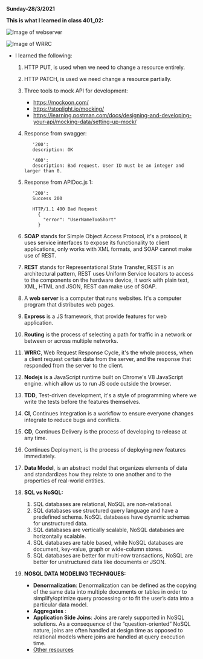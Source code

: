 **Sunday-28/3/2021**

**This is what I learned in class 401_02:**

![Image of webserver](https://i0.wp.com/www.informationq.com/wp-content/uploads/2017/12/What-is-a-Web-Server.jpg?resize=2196%2C1476&ssl=1)

![Image of WRRC](https://image.slidesharecdn.com/inft132-09303webconcepts-090920164402-phpapp02/95/inft132-093-03-web-concepts-5-728.jpg?cb=1253465082)


* I learned the following:

  1. HTTP PUT, is used when we need to change a resource entirely.
  2. HTTP PATCH, is used we need change a resource partially.
  3. Three tools to mock API for development:
      - https://mockoon.com/
      - https://stoplight.io/mocking/
      - https://learning.postman.com/docs/designing-and-developing-your-api/mocking-data/setting-up-mock/

  4. Response from swagger:         
              
            '200':
            description: OK

            '400':
            description: Bad request. User ID must be an integer and larger than 0.

  5. Response from APIDoc.js 1:
             
            '200':
            Success 200
            
            HTTP/1.1 400 Bad Request
              {
                "error": "UserNameTooShort"
              }
  6. **SOAP** stands for Simple Object Access Protocol, it's a protocol, it uses service interfaces to expose its functionality to client applications, only works with XML formats, and SOAP cannot make use of REST.
  7. **REST** stands for Representational State Transfer, REST is an architectural pattern, REST uses Uniform Service locators to access to the components on the hardware device, it work with plain text, XML, HTML and JSON, REST can make use of SOAP.
  8. A **web server** is a computer that runs websites. It's a computer program that distributes web pages.
  9. **Express** is a JS framework, that provide features for web application.
  10. **Routing** is the process of selecting a path for traffic in a network or between or across multiple networks.
  11. **WRRC**, Web Request Response Cycle, it's the whole process, when a client request certain data from the server, and the response that responded from the server to the client.
  12. **Nodejs** is a JavaScript runtime built on Chrome's V8 JavaScript engine. which allow us to run JS code outside the browser.
  13. **TDD**, Test-driven development, it's a style of programming where we write the tests before the features themselves.
  14. **CI**, Continues Integration is a workflow to ensure everyone changes integrate to reduce bugs and conflicts.
  15. **CD**, Continues Delivery is the process of developing to release at any time.
  16. Continues Deployment, is the process of deploying new features immediately.  
  17. **Data Model**, is an abstract model that organizes elements of data and standardizes how they relate to one another and to the properties of real-world entities.
  18. **SQL vs NoSQL:**

        1. SQL databases are relational, NoSQL are non-relational.
        2. SQL databases use structured query language and have a predefined schema. NoSQL databases have dynamic schemas for unstructured data.
        3. SQL databases are vertically scalable, NoSQL databases are horizontally scalable.
        4. SQL databases are table based, while NoSQL databases are document, key-value, graph or wide-column stores.
        5. SQL databases are better for multi-row transactions, NoSQL are better for unstructured data like documents or JSON.

  19. **NOSQL DATA MODELING TECHNIQUES:**

      - **Denormalization**:
            Denormalization can be defined as the copying of the same data into multiple documents or tables in order to simplify/optimize query processing or to fit the user’s data into a particular data model.
      - **Aggregates** :
      - **Application Side Joins**: Joins are rarely supported in NoSQL solutions. As a consequence of the “question-oriented” NoSQL nature, joins are often handled at design time as opposed to relational models where joins are handled at query execution time.
      - [Other resources](https://highlyscalable.wordpress.com/2012/03/01/nosql-data-modeling-techniques/)